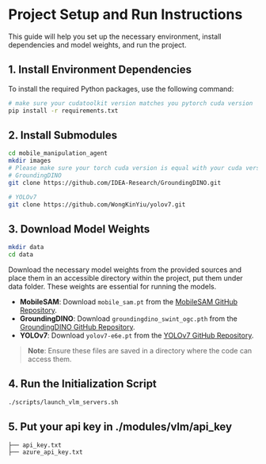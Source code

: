 # Project Setup and Run Instructions

This guide will help you set up the necessary environment, install dependencies and model weights, and run the project.

## 1. Install Environment Dependencies
To install the required Python packages, use the following command:

```bash
# make sure your cudatoolkit version matches you pytorch cuda version
pip install -r requirements.txt
```
## 2. Install Submodules
```bash
cd mobile_manipulation_agent
mkdir images
# Please make sure your torch cuda version is equal with your cuda version
# GroundingDINO
git clone https://github.com/IDEA-Research/GroundingDINO.git

# YOLOv7
git clone https://github.com/WongKinYiu/yolov7.git
```

## 3. Download Model Weights
```bash
mkdir data
cd data
```
Download the necessary model weights from the provided sources and place them in an accessible directory within the project, put them under data folder. These weights are essential for running the models.

- **MobileSAM**: Download `mobile_sam.pt` from the [MobileSAM GitHub Repository](https://github.com/ChaoningZhang/MobileSAM).
- **GroundingDINO**: Download `groundingdino_swint_ogc.pth` from the [GroundingDINO GitHub Repository](https://github.com/IDEA-Research/GroundingDINO).
- **YOLOv7**: Download `yolov7-e6e.pt` from the [YOLOv7 GitHub Repository](https://github.com/WongKinYiu/yolov7).

> **Note**: Ensure these files are saved in a directory where the code can access them.

## 4. Run the Initialization Script

```bash
./scripts/launch_vlm_servers.sh
```
## 5. Put your api key in ./modules/vlm/api_key

```bash
├── api_key.txt
├── azure_api_key.txt
```
